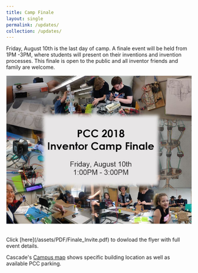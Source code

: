 ```yaml
---
title: Camp Finale
layout: single
permalink: /updates/
collection: /updates/
---
```


Friday, August 10th is the last day of camp. A finale event will be held from 1PM -3PM, where students will present on their inventions and invention processes. This finale is open to the public and all inventor friends and family are welcome. 

<p align="center">
<img src="/assets/images/finale.jpg">
</p>

<br>
Click [here](/assets/PDF/Finale_Invite.pdf) to dowload the flyer with full event details.

Cascade's [Campus map](https://www.google.com/url?sa=t&rct=j&q=&esrc=s&source=web&cd=1&cad=rja&uact=8&ved=0ahUKEwiHwP2GypjcAhVKw1QKHfibAjcQFggpMAA&url=https%3A%2F%2Fwww.pcc.edu%2Fabout%2Flocations%2Fcascade%2Fdocuments%2Fca-campus-map.pdf&usg=AOvVaw0hSWLSkaZCr0Vh4eadiA-f) shows specific building location as well as available PCC parking. 

